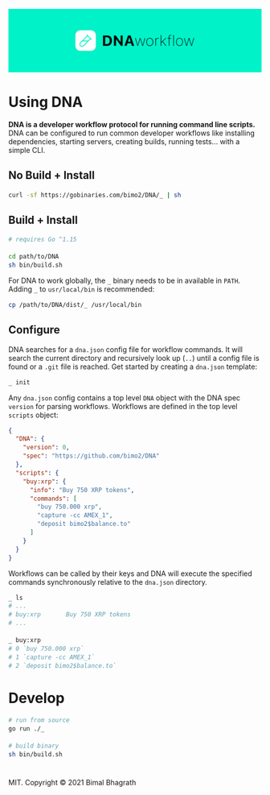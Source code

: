 ![Banner](.github/assets/banner.svg)

# Using DNA

**DNA is a developer workflow protocol for running command line scripts.** DNA can be configured to run common developer workflows like installing dependencies, starting servers, creating builds, running tests... with a simple CLI.

## No Build + Install

```zsh
curl -sf https://gobinaries.com/bimo2/DNA/_ | sh
```

## Build + Install

```zsh
# requires Go ^1.15

cd path/to/DNA
sh bin/build.sh
```

For DNA to work globally, the `_` binary needs to be in available in `PATH`. Adding `_` to `usr/local/bin` is recommended:

```zsh
cp /path/to/DNA/dist/_ /usr/local/bin
```

## Configure

DNA searches for a `dna.json` config file for workflow commands. It will search the current directory and recursively look up (`..`) until a config file is found or a `.git` file is reached. Get started by creating a `dna.json` template:

```zsh
_ init
```

Any `dna.json` config contains a top level `DNA` object with the DNA spec `version` for parsing workflows. Workflows are defined in the top level `scripts` object:

```json
{
  "DNA": {
    "version": 0,
    "spec": "https://github.com/bimo2/DNA"
  },
  "scripts": {
    "buy:xrp": {
      "info": "Buy 750 XRP tokens",
      "commands": [
        "buy 750.000 xrp",
        "capture -cc AMEX_1",
        "deposit bimo2$balance.to"
      ]
    }
  }
}
```

Workflows can be called by their keys and DNA will execute the specified commands synchronously relative to the `dna.json` directory.

```zsh
_ ls
# ...
# buy:xrp       Buy 750 XRP tokens
# ...

_ buy:xrp
# 0 `buy 750.000 xrp`
# 1 `capture -cc AMEX_1`
# 2 `deposit bimo2$balance.to`
```

# Develop

```zsh
# run from source
go run ./_

# build binary
sh bin/build.sh
```

#

MIT. Copyright &copy; 2021 Bimal Bhagrath
